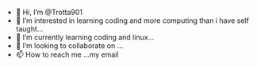 - 👋 Hi, I’m @Trotta901
- 👀 I’m interested in learning coding and more computing than i have self taught...
- 🌱 I’m currently learning coding and linux...
- 💞️ I’m looking to collaborate on ...
- 📫 How to reach me ...my email

<!---
Trotta901/Trotta901 is a ✨ special ✨ repository because its `README.md` (this file) appears on your GitHub profile.
You can click the Preview link to take a look at your changes.
--->
